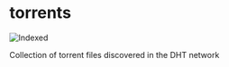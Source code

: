 torrents 
========
![Indexed](https://img.shields.io/badge/indexed-234297-blue)

Collection of torrent files discovered in the DHT network
